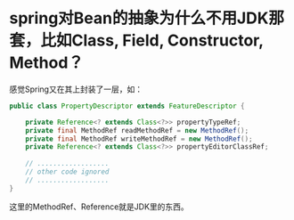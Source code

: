 # spring对Bean的抽象为什么不用JDK那套，比如Class, Field, Constructor, Method？
感觉Spring又在其上封装了一层，如：
```java
public class PropertyDescriptor extends FeatureDescriptor {

    private Reference<? extends Class<?>> propertyTypeRef;
    private final MethodRef readMethodRef = new MethodRef();
    private final MethodRef writeMethodRef = new MethodRef();
    private Reference<? extends Class<?>> propertyEditorClassRef;
    
    // ..................
    // other code ignored
    // ..................
}
```
这里的MethodRef、Reference就是JDK里的东西。